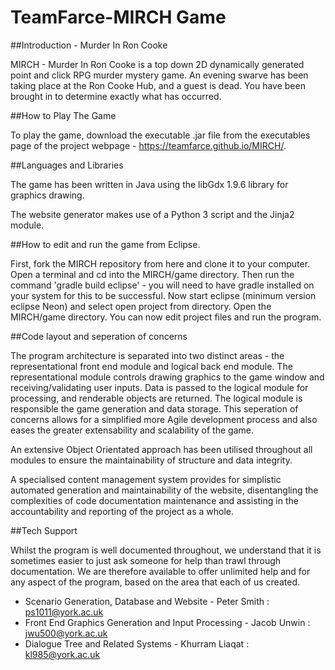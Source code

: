 # TeamFarce-MIRCH Game

##Introduction - Murder In Ron Cooke

MIRCH - Murder In Ron Cooke is a top down 2D dynamically generated point and click RPG murder mystery game. An evening swarve has been taking place at the Ron Cooke Hub, and a guest is dead. You have been brought in to determine exactly what has occurred.

##How to Play The Game

To play the game, download the executable .jar file from the executables page of the project webpage - https://teamfarce.github.io/MIRCH/.

##Languages and Libraries

The game has been written in Java using the libGdx 1.9.6 library for graphics drawing.

The website generator makes use of a Python 3 script and the Jinja2 module.

##How to edit and run the game from Eclipse.

First, fork the MIRCH repository from here and clone it to your computer. Open a terminal and cd into the MIRCH/game directory. Then run the command 'gradle build eclipse' - you will need to have gradle installed on your system for this to be successful. Now start eclipse (minimum version eclipse Neon) and select open project from directory. Open the MIRCH/game directory. You can now edit project files and run the program.

##Code layout and seperation of concerns

The program architecture is separated into two distinct areas - the representational front end module and logical back end module. The representational module controls drawing graphics to the game window and receiving/validating user inputs. Data is passed to the logical module for processing, and renderable objects are returned. The logical module is responsible the game generation and data storage. This seperation of concerns allows for a simplified more Agile development process and also eases the greater extensability and scalability of the game.

An extensive Object Orientated approach has been utilised throughout all modules to ensure the maintainability of structure and data integrity.

A specialised content management system provides for simplistic automated generation and maintainability of the website, disentangling the complexities of code documentation maintenance and assisting in the accountability and reporting of the project as a whole.

##Tech Support

Whilst the program is well documented throughout, we understand that it is sometimes easier to just ask someone for help than trawl through documentation. We are therefore available to offer unlimited help and for any aspect of the program, based on the area that each of us created.

* Scenario Generation, Database and Website - Peter Smith : ps1011@york.ac.uk
* Front End Graphics Generation and Input Processing - Jacob Unwin : jwu500@york.ac.uk
* Dialogue Tree and Related Systems - Khurram Liaqat : kl985@york.ac.uk
